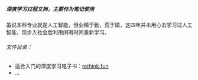 ##### 深度学习过程文档，主要作为笔记使用
虽说本科专业就是人工智能，但业精于勤，荒于嬉，这四年并未用心去学习过人工智能，现步入社会后利用闲暇时间重新学习。
###### 文件目录：
- 适合入门的深度学习电子书：[rethink.fun](https://www.rethink.fun/)
- ...